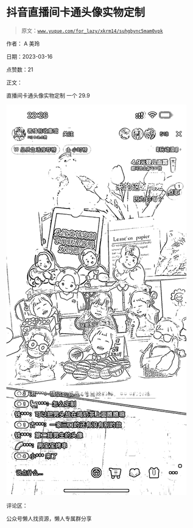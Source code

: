 # 抖音直播间卡通头像实物定制

> 原文：[`www.yuque.com/for_lazy/xkrm14/suhgbync5mam0vpk`](https://www.yuque.com/for_lazy/xkrm14/suhgbync5mam0vpk)

作者： A 美玲

日期：2023-03-16

点赞数：21

正文：

直播间卡通头像实物定制 一个 29.9

![](img/63271f0ac6b5a85266a1f8d75137f3ae.png)

评论区：

公众号懒人找资源，懒人专属群分享

